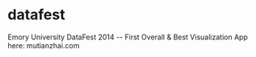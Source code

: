 datafest
========

Emory University DataFest 2014 -- First Overall &amp; Best Visualization
App here: mutianzhai.com

